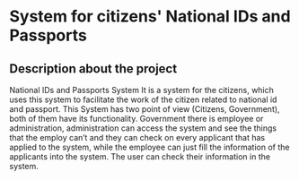 # System for citizens' National IDs and Passports

## Description about the project
National IDs and Passports System It is a system for the citizens, which uses this system to facilitate the work of the citizen related to national id and passport. This System has two point of view (Citizens, Government), both of them have its functionality. Government there is employee or administration, administration can access the system and see the things that the employ can’t and they can check on every applicant that has applied to the system, while the employee can just fill the information of the applicants into the system. The user can check their information in the system.
